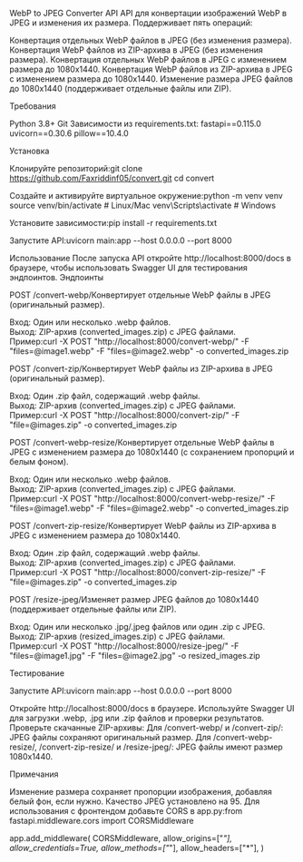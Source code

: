 WebP to JPEG Converter API
API для конвертации изображений WebP в JPEG и изменения их размера. Поддерживает пять операций:

Конвертация отдельных WebP файлов в JPEG (без изменения размера).
Конвертация WebP файлов из ZIP-архива в JPEG (без изменения размера).
Конвертация отдельных WebP файлов в JPEG с изменением размера до 1080x1440.
Конвертация WebP файлов из ZIP-архива в JPEG с изменением размера до 1080x1440.
Изменение размера JPEG файлов до 1080x1440 (поддерживает отдельные файлы или ZIP).

Требования

Python 3.8+
Git
Зависимости из requirements.txt:
fastapi==0.115.0
uvicorn==0.30.6
pillow==10.4.0



Установка

Клонируйте репозиторий:git clone https://github.com/Faxriddinf05/convert.git
cd convert



Создайте и активируйте виртуальное окружение:python -m venv venv
source venv/bin/activate  # Linux/Mac
venv\Scripts\activate  # Windows


Установите зависимости:pip install -r requirements.txt


Запустите API:uvicorn main:app --host 0.0.0.0 --port 8000



Использование
После запуска API откройте http://localhost:8000/docs в браузере, чтобы использовать Swagger UI для тестирования эндпоинтов.
Эндпоинты

POST /convert-webp/Конвертирует отдельные WebP файлы в JPEG (оригинальный размер).  

Вход: Один или несколько .webp файлов.  
Выход: ZIP-архив (converted_images.zip) с JPEG файлами.  
Пример:curl -X POST "http://localhost:8000/convert-webp/" -F "files=@image1.webp" -F "files=@image2.webp" -o converted_images.zip




POST /convert-zip/Конвертирует WebP файлы из ZIP-архива в JPEG (оригинальный размер).  

Вход: Один .zip файл, содержащий .webp файлы.  
Выход: ZIP-архив (converted_images.zip) с JPEG файлами.  
Пример:curl -X POST "http://localhost:8000/convert-zip/" -F "file=@images.zip" -o converted_images.zip




POST /convert-webp-resize/Конвертирует отдельные WebP файлы в JPEG с изменением размера до 1080x1440 (с сохранением пропорций и белым фоном).  

Вход: Один или несколько .webp файлов.  
Выход: ZIP-архив (converted_images.zip) с JPEG файлами.  
Пример:curl -X POST "http://localhost:8000/convert-webp-resize/" -F "files=@image1.webp" -F "files=@image2.webp" -o converted_images.zip




POST /convert-zip-resize/Конвертирует WebP файлы из ZIP-архива в JPEG с изменением размера до 1080x1440.  

Вход: Один .zip файл, содержащий .webp файлы.  
Выход: ZIP-архив (converted_images.zip) с JPEG файлами.  
Пример:curl -X POST "http://localhost:8000/convert-zip-resize/" -F "file=@images.zip" -o converted_images.zip




POST /resize-jpeg/Изменяет размер JPEG файлов до 1080x1440 (поддерживает отдельные файлы или ZIP).  

Вход: Один или несколько .jpg/.jpeg файлов или один .zip с JPEG.  
Выход: ZIP-архив (resized_images.zip) с JPEG файлами.  
Пример:curl -X POST "http://localhost:8000/resize-jpeg/" -F "files=@image1.jpg" -F "files=@image2.jpg" -o resized_images.zip





Тестирование

Запустите API:uvicorn main:app --host 0.0.0.0 --port 8000


Откройте http://localhost:8000/docs в браузере.
Используйте Swagger UI для загрузки .webp, .jpg или .zip файлов и проверки результатов.
Проверьте скачанные ZIP-архивы:
Для /convert-webp/ и /convert-zip/: JPEG файлы сохраняют оригинальный размер.
Для /convert-webp-resize/, /convert-zip-resize/ и /resize-jpeg/: JPEG файлы имеют размер 1080x1440.



Примечания

Изменение размера сохраняет пропорции изображения, добавляя белый фон, если нужно.
Качество JPEG установлено на 95.
Для использования с фронтендом добавьте CORS в app.py:from fastapi.middleware.cors import CORSMiddleware

app.add_middleware(
    CORSMiddleware,
    allow_origins=["*"],
    allow_credentials=True,
    allow_methods=["*"],
    allow_headers=["*"],
)
